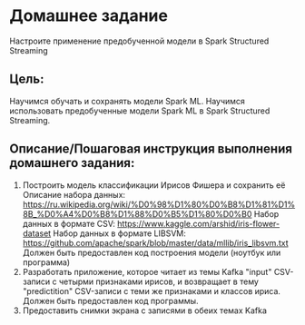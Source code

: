 # Домашнее задание
Настроите применение предобученной модели в Spark Structured Streaming
## Цель:
Научимся обучать и сохранять модели Spark ML.
Научимся использовать предобученные модели Spark ML в Spark Structured Streaming.
## Описание/Пошаговая инструкция выполнения домашнего задания:
1. Построить модель классификации Ирисов Фишера и сохранить её
Описание набора данных: https://ru.wikipedia.org/wiki/%D0%98%D1%80%D0%B8%D1%81%D1%8B_%D0%A4%D0%B8%D1%88%D0%B5%D1%80%D0%B0
Набор данных в формате CSV: https://www.kaggle.com/arshid/iris-flower-dataset
Набор данных в формате LIBSVM: https://github.com/apache/spark/blob/master/data/mllib/iris_libsvm.txt
Должен быть предоставлен код построения модели (ноутбук или программа)
2. Разработать приложение, которое читает из темы Kafka "input" CSV-записи с четырми признаками ирисов, и возвращает в тему "predictition" CSV-записи с теми же признаками и классов ириса.
Должен быть предоставлен код программы.
3. Предоставить снимки экрана с записями в обеих темах Kafka